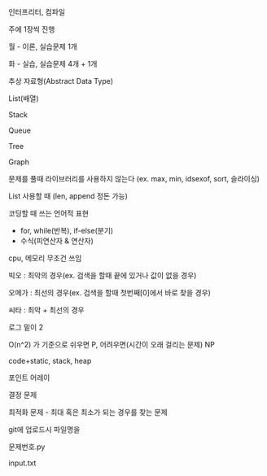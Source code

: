 인터프리터, 컴파일



주에 1장씩 진행

월 - 이론, 실습문제 1개

화 - 실습, 실습문제 4개 + 1개



추상 자료형(Abstract Data Type)

List(배열)

Stack

Queue

Tree

Graph



문제를 풀때 라이브러리를 사용하지 않는다 (ex. max, min, idsexof, sort, 슬라이싱)

List 사용할 때 (len, append 정돈 가능)



코딩할 때 쓰는 언어적 표현

- for, while(반복), if-else(분기)
- 수식(피연산자 & 연산자)



cpu, 메모리 무조건 쓰임



빅오 : 최악의 경우(ex. 검색을 할때 끝에 있거나 값이 없을 경우)

오메가 : 최선의 경우(ex. 검색을 할때 첫번째[0]에서 바로 찾을 경우)

씨타 : 최악 + 최선의 경우



로그 밑이 2

O(n^2) 가 기준으로 쉬우면 P, 어려우면(시간이 오래 걸리는 문제) NP



code+static, stack, heap



포인트 어레이



결정 문제

최적화 문제 - 최대 혹은 최소가 되는 경우를 찾는 문제



git에 업로드시 파일명을 

문제번호.py

input.txt